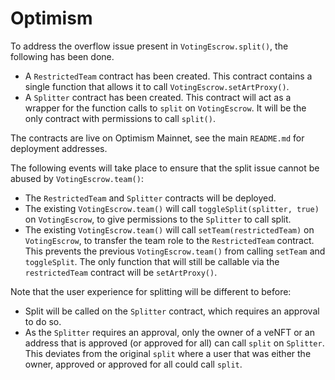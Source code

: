 # Optimism

To address the overflow issue present in `VotingEscrow.split()`, the following has been done. 

- A `RestrictedTeam` contract has been created. This contract contains a single function that allows it to call `VotingEscrow.setArtProxy()`.
- A `Splitter` contract has been created. This contract will act as a wrapper for the function calls to `split` on `VotingEscrow`. It will be the only contract with permissions to call `split()`. 

The contracts are live on Optimism Mainnet, see the main `README.md` for deployment addresses. 

The following events will take place to ensure that the split issue cannot be abused by `VotingEscrow.team()`:
- The `RestrictedTeam` and `Splitter` contracts will be deployed. 
- The existing `VotingEscrow.team()` will call `toggleSplit(splitter, true)` on `VotingEscrow`, to give permissions to the `Splitter` to call split.
- The existing `VotingEscrow.team()` will call `setTeam(restrictedTeam)` on `VotingEscrow`, to transfer the team role to the `RestrictedTeam` contract. This prevents the previous `VotingEscrow.team()` from calling `setTeam` and `toggleSplit`. The only function that will still be callable via the `restrictedTeam` contract will be `setArtProxy()`. 

Note that the user experience for splitting will be different to before:
- Split will be called on the `Splitter` contract, which requires an approval to do so. 
- As the `Splitter` requires an approval, only the owner of a veNFT or an address that is approved (or approved for all) can call `split` on `Splitter`. This deviates from the original `split` where a user that was either the owner, approved or approved for all could call `split`. 